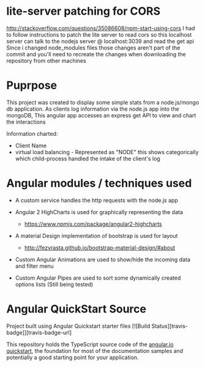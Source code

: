 # lite-server patching for CORS 
http://stackoverflow.com/questions/35086608/npm-start-using-cors
I had to follow instructions to patch the lite server to read cors so this localhost server can talk to the nodejs server @ localhost:3039 and read the get api
Since i changed node_modules files those changes aren't part of the commit and you'll need to recreate the changes when downloading the repository from other machines


# Puprpose

This project was created to display some simple stats from a node.js/mongo db application.  As clients log information via the node.js app into the mongoDB, This angular app accesses an express get API to view and chart the interactions

Information charted: 
 - Client Name
 - virtual load balancing - Represented as "NODE" this shows categorically which child-process handled the intake of the client's log


 # Angular modules / techniques used

 - A custom service handles the http requests with the node.js app

 - Angular 2 HighCharts is used for graphically representing the data
    - https://www.npmjs.com/package/angular2-highcharts
 - A material Design implementation of bootstrap is used for layout
    - http://fezvrasta.github.io/bootstrap-material-design/#about
  
 - Custom Angular Animations are used to show/hide the incoming data and filter menu
  
 - Custom Angular Pipes are used to sort some dynamically created options lists (Still being tested)





# Angular QuickStart Source

Project built using Angular Quickstart starter files
[![Build Status][travis-badge]][travis-badge-url]

This repository holds the TypeScript source code of the [angular.io quickstart](https://angular.io/docs/ts/latest/quickstart.html),
the foundation for most of the documentation samples and potentially a good starting point for your application.

